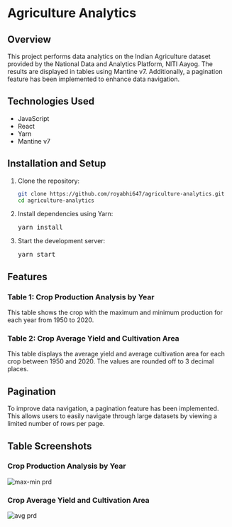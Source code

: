 # Agriculture Analytics

## Overview
This project performs data analytics on the Indian Agriculture dataset provided by the National Data and Analytics Platform, NITI Aayog. The results are displayed in tables using Mantine v7. Additionally, a pagination feature has been implemented to enhance data navigation.

## Technologies Used
- JavaScript
- React
- Yarn
- Mantine v7

## Installation and Setup
1. Clone the repository:
   ```bash
   git clone https://github.com/royabhi647/agriculture-analytics.git
   cd agriculture-analytics

2. Install dependencies using Yarn:
   <pre>yarn install</pre>

3. Start the development server:
   <pre>yarn start</pre>

## Features

### Table 1: Crop Production Analysis by Year
This table shows the crop with the maximum and minimum production for each year from 1950 to 2020.

### Table 2: Crop Average Yield and Cultivation Area
This table displays the average yield and average cultivation area for each crop between 1950 and 2020. The values are rounded off to 3 decimal places.

## Pagination
To improve data navigation, a pagination feature has been implemented. This allows users to easily navigate through large datasets by viewing a limited number of rows per page.

## Table Screenshots

### Crop Production Analysis by Year
![max-min prd](https://github.com/royabhi647/agriculture-analytics/assets/98969290/4ae865c8-773a-456d-b980-63277dbac167)

### Crop Average Yield and Cultivation Area
![avg prd](https://github.com/royabhi647/agriculture-analytics/assets/98969290/08b5e26e-0d7e-4348-a55a-170aa202cb57)